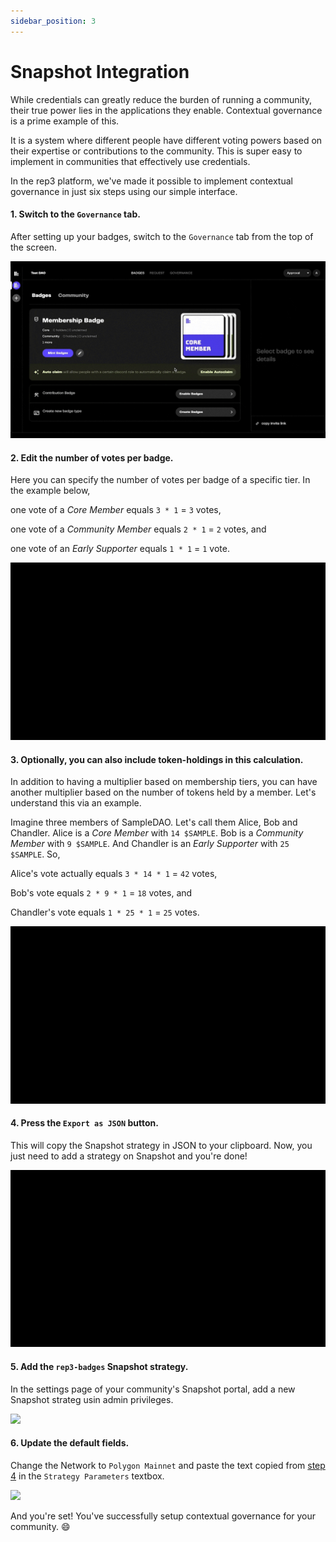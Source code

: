 ```yaml
---
sidebar_position: 3
---
```


# Snapshot Integration

While credentials can greatly reduce the burden of running a community, their true power lies in the applications they enable. Contextual governance is a prime example of this.

It is a system where different people have different voting powers based on their expertise or contributions to the community. This is super easy to implement in communities that effectively use credentials.

In the rep3 platform, we've made it possible to implement contextual governance in just six steps using our simple interface.

#### 1. Switch to the `Governance` tab.
After setting up your badges, switch to the `Governance` tab from the top of the screen.

![](../img/16.gif)

#### 2. Edit the number of votes per badge.
Here you can specify the number of votes per badge of a specific tier. In the example below,

one vote of a *Core Member* equals `3 * 1`  = `3` votes,

one vote of a *Community Member* equals `2 * 1` = `2` votes, and 

one vote of an *Early Supporter* equals `1 * 1` = `1` vote.

![](../img/17.gif)

#### 3. Optionally, you can also include token-holdings in this calculation.

In addition to having a multiplier based on membership tiers, you can have another multiplier based on the number of tokens held by a member. Let's understand this via an example.

Imagine three members of SampleDAO. Let's call them Alice, Bob and Chandler. Alice is a *Core Member* with `14 $SAMPLE`. Bob is a *Community Member* with `9 $SAMPLE`. And Chandler is an *Early Supporter* with `25 $SAMPLE`. So, 

Alice's vote actually equals `3 * 14 * 1` = `42` votes, 

Bob's vote equals `2 * 9 * 1` = `18` votes, and 

Chandler's vote equals `1 * 25 * 1` = `25` votes.

![](../img/18.gif)

#### 4. Press the `Export as JSON` button.
This will copy the Snapshot strategy in JSON to your clipboard. Now, you just need to add a strategy on Snapshot and you're done!

![](../img/19.gif)

#### 5. Add the `rep3-badges` Snapshot strategy.
In the settings page of your community's Snapshot portal, add a new Snapshot strateg usin admin privileges.

![](../img/20.gif)

#### 6. Update the default fields.
Change the Network to `Polygon Mainnet` and paste the text copied from [step 4](https://docs.rep3.gg/discord-bot/snapshot-integration#4-press-the-export-as-json-button) in the `Strategy Parameters` textbox.

![](../img/21.gif)

And you're set! You've successfully setup contextual governance for your community. 😄